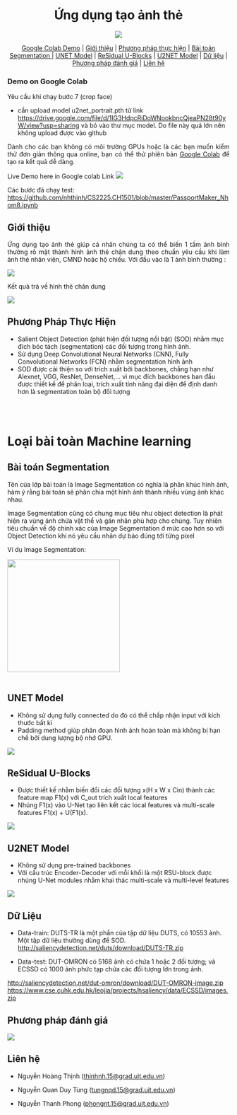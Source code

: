 <h1 align="center"> Ứng  dụng tạo ảnh thẻ </h1>

<p align="center">
<a href="https://colab.research.google.com/drive/1ls3jcpKYQfnautkWTKq26-nWK0nX_eHk?usp=sharing"><img  src="https://colab.research.google.com/assets/colab-badge.svg"></a>
</p>


<p align="center">
  <a href="#demo-on-google-colab">Google Colab Demo</a> |
  <a href="#giới-thiệu">Giới thiệu</a> |
  <a href="#phương-pháp-thực-hiện">Phương pháp thực hiện</a> |
  <a href="#bài-toán-segmentation">Bài toán Segmentation </a> |
  <a href="#unet-model">UNET Model</a> |
  <a href="#residual-u-blocks">ReSidual U-Blocks</a> |
  <a href="#u2net-model">U2NET Model</a> | 
  <a href="#dữ-liệu">Dữ liệu</a> |
  <a href="#phương-pháp-đánh-giá">Phương pháp đánh giá</a> | 
  <a href="#liên-hệ">Liên hệ</a>


</p>


### Demo on Google Colab

Yêu cầu khi chạy bước 7 (crop face)
- cần upload model  u2net_portrait.pth từ link  https://drive.google.com/file/d/1IG3HdpcRiDoWNookbncQjeaPN28t90yW/view?usp=sharing và bỏ vào thư mục model. Do file này quá lớn nên không upload được vào github

<p align="justify"> Dành cho các bạn không có môi trường GPUs hoặc là các bạn muốn kiểm thử đơn giản thông qua online, bạn có thể thử phiên bản <a href="https://colab.research.google.com/drive/1ls3jcpKYQfnautkWTKq26-nWK0nX_eHk?usp=sharing">Google Colab</a> để tạo ra kết quả dễ dàng.</p>
Live Demo here in Google colab Link 
<a href="https://colab.research.google.com/drive/1ls3jcpKYQfnautkWTKq26-nWK0nX_eHk?usp=sharing"><img  src="https://colab.research.google.com/assets/colab-badge.svg"></a>

Các bước đã chạy test: https://github.com/nhthinh/CS2225.CH1501/blob/master/PassportMaker_Nhom8.ipynb

## Giới thiệu

<p align="justify"> Ứng dụng tạo ảnh thẻ giúp cá nhân chúng ta có thể biến 1 tấm ảnh bình thường rõ mặt thành hình ảnh thẻ chân dung theo chuẩn yêu cầu khi làm ảnh thẻ nhân viên, CMND hoặc hộ chiếu.
Với đầu vào là 1 ảnh bình thường : </p>
<img src="docs\images\anhinput.jpg">
<p>Kết quả trả về hình thẻ chân dung</p>
<img src="docs\images\anhoutput.png">


## Phương Pháp Thực Hiện

* Salient Object Detection (phát hiện đối tượng nổi bật) (SOD) nhằm mục đích bóc tách (segmentation) các đối tượng trong hình ảnh.
* Sử dụng Deep Convolutional Neural Networks (CNN), Fully Convolutional Networks (FCN) nhằm segmentation hình ảnh
* SOD được cải thiện so với trích xuất bởi backbones, chẳng hạn như Alexnet, VGG, ResNet, DenseNet,... vì mục đích backbones ban đầu được thiết kế để phân loại, trích xuất tính năng đại diện để định danh hơn là segmentation toàn bộ đối tượng
<br>
<br>
<h1> Loại bài toàn Machine learning </h1>

## Bài toán Segmentation
<p>Tên của lớp bài toán là Image Segmentation có nghĩa là phân khúc hình ảnh, hàm ý rằng bài toán sẽ phân chia một hình ảnh thành nhiều vùng ảnh khác nhau.</p> 
<p>Image Segmentation cũng có chung mục tiêu như object detection là phát hiện ra vùng ảnh chứa vật thể và gán nhãn phù hợp cho chúng. Tuy nhiên tiêu chuẩn về độ chính xác của Image Segmentation ở mức cao hơn so với Object Detection khi nó yêu cầu nhãn dự báo đúng tới từng pixel</p>
</p>Ví dụ Image Segmentation: </p>
<img style="width:255px"  src="docs\images\u2netp_result.png" >
<br/>
<br/>

## UNET Model
* Không sử dụng fully connected do đó có thể chấp nhận input với kích thước bất kì
* Padding method giúp phân đoạn hình ảnh hoàn toàn mà không bị hạn chế bởi dung lượng bộ nhớ GPU.

<img style=""  src="docs\images\Unet_model.png">

## ReSidual U-Blocks
* Được thiết kế nhằm biến đổi các đối tượng x(H x W x Cin) thành các feature map F1(x) với C_out trích xuất local features 
* Nhúng F1(x) vào U-Net tạo liên kết các local features và multi-scale features F1(x) + U(F1(x).

<img style=""  src="docs\images\Residual_U-Blocks.png">


## U2NET Model
* Không sử dụng pre-trained backbones
* Với cấu trúc Encoder-Decoder với mỗi khối là một RSU-block được nhúng U-Net modules nhằm khai thác multi-scale và multi-level features

<img src="docs\images\U2NETPRmodel.png" >


## Dữ Liệu

* Data-train: DUTS-TR là một phần của tập dữ liệu DUTS, có 10553 ảnh. Một tập dữ liệu thường dùng để SOD.
http://saliencydetection.net/duts/download/DUTS-TR.zip

* Data-test: DUT-OMRON có 5168 ảnh có chứa 1 hoặc 2 đối tượng; và ECSSD có 1000 ảnh phức tạp chứa các đối tượng lớn trong ảnh.

http://saliencydetection.net/dut-omron/download/DUT-OMRON-image.zip
https://www.cse.cuhk.edu.hk/leojia/projects/hsaliency/data/ECSSD/images.zip


## Phương pháp đánh giá
<img src="docs\images\pp_danh_gia.png" >

## Liên hệ

* Nguyễn Hoàng Thịnh (thinhnh.15@grad.uit.edu.vn)

* Nguyễn Quan Duy Tùng (tungnqd.15@grad.uit.edu.vn)
* Nguyễn Thanh Phong (phongnt.15@grad.uit.edu.vn)



